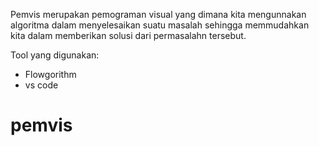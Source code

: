 Pemvis merupakan pemograman visual yang dimana kita mengunnakan algoritma dalam menyelesaikan suatu masalah sehingga memmudahkan kita dalam memberikan solusi dari permasalahn tersebut.

Tool yang digunakan:
- Flowgorithm
- vs code


# pemvis
